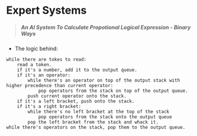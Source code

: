 # Expert Systems
> ##### An AI System To Calculate Propotional Logical Expression - Binary Ways


- The logic behind:
```
while there are tokes to read:
	read a token.
	if it's a number, add it to the output queue.
	if it's an operator:
		while there's an operator on top of the output stack with higher precedence than current operator:
			pop operators from the stack on top of the output queue.
		push current operator onto the stack.
	if it's a left bracket, push onto the stack.
	if it's a right bracket:
		while there's no left bracket at the top of the stack
			pop operators from the stack onto the output queue
		pop the left bracket from the stack and whack it.
while there's operators on the stack, pop them to the output queue.
```
